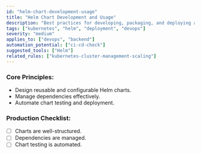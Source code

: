 ```yaml
---
id: "helm-chart-development-usage"
title: "Helm Chart Development and Usage"
description: "Best practices for developing, packaging, and deploying applications using Helm charts."
tags: ["kubernetes", "helm", "deployment", "devops"]
severity: "medium"
applies_to: ["devops", "backend"]
automation_potential: ["ci-cd-check"]
suggested_tools: ["Helm"]
related_rules: ["kubernetes-cluster-management-scaling"]
---
```


### Core Principles:
- Design reusable and configurable Helm charts.
- Manage dependencies effectively.
- Automate chart testing and deployment.

### Production Checklist:
- [ ] Charts are well-structured.
- [ ] Dependencies are managed.
- [ ] Chart testing is automated.
